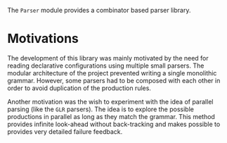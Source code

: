 The `Parser` module provides a combinator based parser library.

# Motivations #

The development of this library was mainly motivated by the need for reading declarative configurations using multiple small parsers. The modular architecture of the project prevented writing a single monolithic grammar. However, some parsers had to be composed with each other in order to avoid duplication of the production rules.

Another motivation was the wish to experiment with the idea of parallel parsing (like the `GLR` parsers). The idea is to explore the possible productions in parallel as long as they match the grammar. This method provides infinite look-ahead without back-tracking and makes possible to provides very detailed failure feedback.